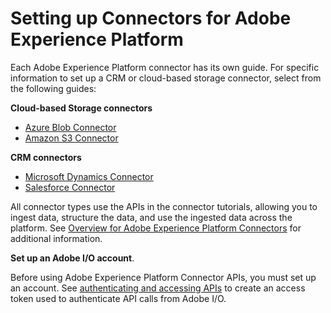 # Setting up Connectors for Adobe Experience Platform

Each Adobe Experience Platform connector has its own guide. For specific information to set up a CRM or cloud-based storage connector, select from the following guides:

**Cloud-based Storage connectors**

* [Azure Blob Connector](ACP_azure_blob_connector_tutorial.md)
* [Amazon S3 Connector](ACP_s3_connector_tutorial.md)

**CRM connectors**

* [Microsoft Dynamics Connector](ACP_dynamic_connector_tutorial.md) 
* [Salesforce Connector](ACP_salesforce_connector_tutorial.md) 

All connector types use the APIs in the connector tutorials, allowing you to ingest data, structure the data, and use the ingested data across the platform. See [Overview for Adobe Experience Platform Connectors](../../technical_overview/acp_connectors_overview/acp-connectors-overview.md) for additional information.

**Set up an Adobe I/O account**.

Before using Adobe Experience Platform Connector APIs, you must set up an account. See [authenticating and accessing APIs](../authenticate_to_acp_tutorial/authenticate_to_acp_tutorial.md) to create an access token used to authenticate API calls from Adobe I/O.

